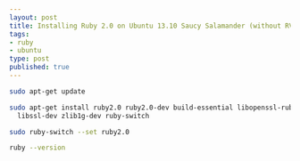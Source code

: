 ```yaml
---
layout: post
title: Installing Ruby 2.0 on Ubuntu 13.10 Saucy Salamander (without RVM)
tags:
- ruby
- ubuntu
type: post
published: true
---
```


```bash
sudo apt-get update

sudo apt-get install ruby2.0 ruby2.0-dev build-essential libopenssl-ruby2.0 \
  libssl-dev zlib1g-dev ruby-switch
```
```bash
sudo ruby-switch --set ruby2.0
```


```bash
ruby --version
```

